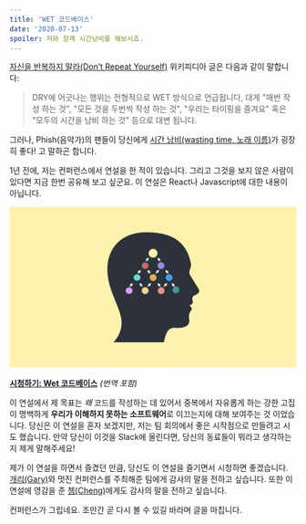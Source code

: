 ```yaml
---
title: 'WET 코드베이스'
date: '2020-07-13'
spoiler: 저와 함께 시간낭비를 해보시죠.
---
```


[자신을 반복하지 말라(Don’t Repeat Yourself)](https://en.wikipedia.org/wiki/Don%27t_repeat_yourself) 위키피디아 글은 다음과 같이 말합니다:

> DRY에 어긋나는 행위는 전형적으로 WET 방식으로 언급됩니다, 대게 "매번 작성 하는 것", "모든 것을 두번씩 작성 하는 것", "우리는 타이핑을 즐겨요" 혹은 "모두의 시간을 낭비 하는 것" 등으로 대변 됩니다.

그러나, Phish(음악가)의 팬들이 당신에게 [시간 낭비(wasting time, 노래 이름)](https://www.youtube.com/watch?v=Zg2tVuXXkpk)가 굉장히 좋다! 고 말하곤 합니다.

1년 전에, 저는 컨퍼런스에서 연설을 한 적이 있습니다. 그리고 그것을 보지 않은 사람이 있다면 지금 한번 공유해 보고 싶군요. 이 연설은 React나 Javascript에 대한 내용이 아닙니다.

<a target="_blank" href="https://www.deconstructconf.com/2019/dan-abramov-the-wet-codebase">![Slide from the talk](./wet_codebase.png)</a>

**[시청하기: Wet 코드베이스](https://www.deconstructconf.com/2019/dan-abramov-the-wet-codebase)** *(번역 포함)*

이 연설에서 제 목표는 *왜* 코드를 작성하는 데 있어서 중복에서 자유롭게 하는 강한 고집이 명백하게 **우리가 이해하지 못하는 소프트웨어**로 이끄는지에 대해 보여주는 것 이었습니다. 당신은 이 연설을 혼자 보겠지만, 저는 팀 회의에서 좋은 시작점으로 만들려고 시도 했습니다. 만약 당신이 이것을 Slack에 올린다면, 당신의 동료들이 뭐라고 생각하는지 제게 말해주세요!

제가 이 연설을 하면서 즐겼던 만큼, 당신도 이 연설을 즐기면서 시청하면 좋겠습니다. [개리(Gary)](https://twitter.com/garybernhardt/)와 멋진 컨퍼런스를 주최해준 팀에게 감사의 말을 전하고 싶습니다. 또한 이 연설에 영감을 준 [쳉(Cheng)](https://twitter.com/_chenglou)에게도 감사의 말을 전하고 싶습니다.

컨퍼런스가 그립네요. 조만간 곧 다시 볼 수 있길 바라며 글을 마칩니다.

